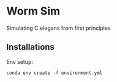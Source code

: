 
# Worm Sim

Simulating C.elegans from first principles


## Installations
Env setup:
```
conda env create -f environment.yml
```